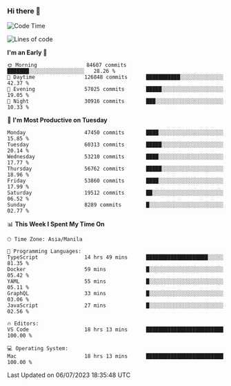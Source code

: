 ### Hi there 👋

<!--START_SECTION:waka-->
![Code Time](http://img.shields.io/badge/Code%20Time-4%2C141%20hrs%2053%20mins-blue)

![Lines of code](https://img.shields.io/badge/From%20Hello%20World%20I%27ve%20Written-111.9%20million%20lines%20of%20code-blue)

**I'm an Early 🐤** 

```text
🌞 Morning                84607 commits       ███████░░░░░░░░░░░░░░░░░░   28.26 % 
🌆 Daytime                126848 commits      ███████████░░░░░░░░░░░░░░   42.37 % 
🌃 Evening                57025 commits       █████░░░░░░░░░░░░░░░░░░░░   19.05 % 
🌙 Night                  30916 commits       ███░░░░░░░░░░░░░░░░░░░░░░   10.33 % 
```
📅 **I'm Most Productive on Tuesday** 

```text
Monday                   47450 commits       ████░░░░░░░░░░░░░░░░░░░░░   15.85 % 
Tuesday                  60313 commits       █████░░░░░░░░░░░░░░░░░░░░   20.14 % 
Wednesday                53210 commits       ████░░░░░░░░░░░░░░░░░░░░░   17.77 % 
Thursday                 56762 commits       █████░░░░░░░░░░░░░░░░░░░░   18.96 % 
Friday                   53860 commits       ████░░░░░░░░░░░░░░░░░░░░░   17.99 % 
Saturday                 19512 commits       ██░░░░░░░░░░░░░░░░░░░░░░░   06.52 % 
Sunday                   8289 commits        █░░░░░░░░░░░░░░░░░░░░░░░░   02.77 % 
```


📊 **This Week I Spent My Time On** 

```text
🕑︎ Time Zone: Asia/Manila

💬 Programming Languages: 
TypeScript               14 hrs 49 mins      ████████████████████░░░░░   81.35 % 
Docker                   59 mins             █░░░░░░░░░░░░░░░░░░░░░░░░   05.42 % 
YAML                     55 mins             █░░░░░░░░░░░░░░░░░░░░░░░░   05.11 % 
GraphQL                  33 mins             █░░░░░░░░░░░░░░░░░░░░░░░░   03.06 % 
JavaScript               27 mins             █░░░░░░░░░░░░░░░░░░░░░░░░   02.56 % 

🔥 Editors: 
VS Code                  18 hrs 13 mins      █████████████████████████   100.00 % 

💻 Operating System: 
Mac                      18 hrs 13 mins      █████████████████████████   100.00 % 
```


 Last Updated on 06/07/2023 18:35:48 UTC
<!--END_SECTION:waka-->


<!--
**rad182/rad182** is a ✨ _special_ ✨ repository because its `README.md` (this file) appears on your GitHub profile.

Here are some ideas to get you started:

- 🔭 I’m currently working on ...
- 🌱 I’m currently learning ...
- 👯 I’m looking to collaborate on ...
- 🤔 I’m looking for help with ...
- 💬 Ask me about ...
- 📫 How to reach me: ...
- 😄 Pronouns: ...
- ⚡ Fun fact: ...
-->
